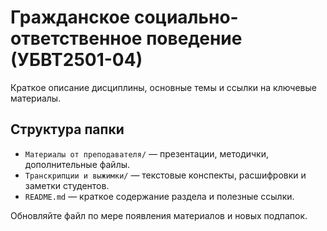 # Гражданское социально-ответственное поведение (УБВТ2501-04)

Краткое описание дисциплины, основные темы и ссылки на ключевые материалы.

## Структура папки

- `Материалы от преподавателя/` — презентации, методички, дополнительные файлы.
- `Транскрипции и выжимки/` — текстовые конспекты, расшифровки и заметки студентов.
- `README.md` — краткое содержание раздела и полезные ссылки.

Обновляйте файл по мере появления материалов и новых подпапок.
